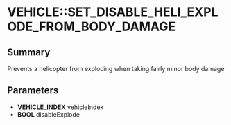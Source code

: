 # VEHICLE::SET_DISABLE_HELI_EXPLODE_FROM_BODY_DAMAGE

## Summary
Prevents a helicopter from exploding when taking fairly minor body damage

## Parameters
* **VEHICLE_INDEX** vehicleIndex
* **BOOL** disableExplode
